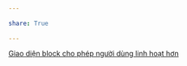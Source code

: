 ---  
share: True  
---  
[Giao diện block cho phép người dùng linh hoạt hơn](../../../%E2%9A%A1Hi%E1%BB%83u%20bi%E1%BA%BFt%20s%C3%A2u/Khoa%20h%E1%BB%8Dc%20m%C3%A1y%20t%C3%ADnh/C%C6%A1%20s%E1%BB%9F%20d%E1%BB%AF%20li%E1%BB%87u/Giao%20di%E1%BB%87n%20block%20cho%20ph%C3%A9p%20ng%C6%B0%E1%BB%9Di%20d%C3%B9ng%20linh%20ho%E1%BA%A1t%20h%C6%A1n.md#)  
